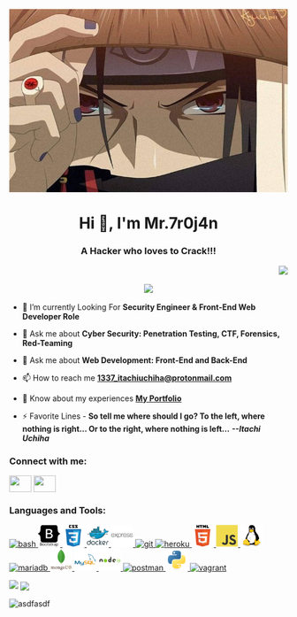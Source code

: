 <img align="center" src="Itachi.jpg"/>
<h1 align="center">Hi 👋, I'm Mr.7r0j4n</h1>
<h3 align="center">A Hacker who loves to Crack!!!</h3>

<p align="right"> <img src="https://visitor-badge.laobi.icu/badge?page_id=mr-7r0j4n" /> </p>

<p align="center"> <a href="https://github.com/ryo-ma/github-profile-trophy"><img src="https://github-profile-trophy.vercel.app/?username=Mr-7r0j4n&theme=dark_lover&column=4" /></a> </p>

- 🔭 I’m currently Looking For **Security Engineer & Front-End Web Developer Role**

<!-- - 🌱 I’m currently learning **fasdfasdf** -->

<!-- - 👯 I’m looking to collaborate on [asdfasdf](sadfasdfasd) -->

<!-- - 🤝 I’m looking for help with [asdfasdfas](asdfasdfsad) -->

<!-- - 👨‍💻 All of my projects are available at [asdfasdf](asdfasdf) -->

<!-- - 📝 I regularly write articles on [asdfasdf](asdfasdf) -->

- 💬 Ask me about **Cyber Security: Penetration Testing, CTF, Forensics, Red-Teaming**

- 💬 Ask me about **Web Development: Front-End and Back-End**

- 📫 How to reach me **1337_itachiuchiha@protonmail.com**

- 📄 Know about my experiences [**My Portfolio**](mr-trojan.cf)

- ⚡ Favorite Lines - **So tell me where should I go?  To the left, where nothing is right… Or to the right, where nothing is left…** ***--Itachi Uchiha***

<h3 align="left">Connect with me:</h3>
<p align="left">
<a href="https://twitter.com/Mr.7r0j4n" target="blank"><img align="center" src="https://raw.githubusercontent.com/rahuldkjain/github-profile-readme-generator/master/src/images/icons/Social/twitter.svg" height="30" width="40" /></a>
<a href="https://linkedin.com/in/bhanugoyal" target="blank"><img align="center" src="https://raw.githubusercontent.com/rahuldkjain/github-profile-readme-generator/master/src/images/icons/Social/linked-in-alt.svg" height="30" width="40" /></a>
<!-- <a href="https://medium.com/@sdfa" target="blank"><img align="center" src="https://raw.githubusercontent.com/rahuldkjain/github-profile-readme-generator/master/src/images/icons/Social/medium.svg" alt="@sdfa" height="30" width="40" /></a> -->
<!-- <a href="https://discord.gg/dfsdfasdfas" target="blank"><img align="center" src="https://raw.githubusercontent.com/rahuldkjain/github-profile-readme-generator/master/src/images/icons/Social/discord.svg" alt="dfsdfasdfas" height="30" width="40" /></a> -->

<h3 align="left">Languages and Tools:</h3>
<p align="left"> <a href="https://www.gnu.org/software/bash/" target="_blank" rel="noreferrer"> <img src="https://www.vectorlogo.zone/logos/gnu_bash/gnu_bash-icon.svg" alt="bash" width="40" height="40"/> </a> <a href="https://getbootstrap.com" target="_blank" rel="noreferrer"> <img src="https://raw.githubusercontent.com/devicons/devicon/master/icons/bootstrap/bootstrap-plain-wordmark.svg" alt="bootstrap" width="40" height="40"/> </a> <a href="https://www.w3schools.com/css/" target="_blank" rel="noreferrer"> <img src="https://raw.githubusercontent.com/devicons/devicon/master/icons/css3/css3-original-wordmark.svg" alt="css3" width="40" height="40"/> </a> <a href="https://www.docker.com/" target="_blank" rel="noreferrer"> <img src="https://raw.githubusercontent.com/devicons/devicon/master/icons/docker/docker-original-wordmark.svg" alt="docker" width="40" height="40"/> </a> <a href="https://expressjs.com" target="_blank" rel="noreferrer"> <img src="https://raw.githubusercontent.com/devicons/devicon/master/icons/express/express-original-wordmark.svg" alt="express" width="40" height="40"/> </a> <a href="https://git-scm.com/" target="_blank" rel="noreferrer"> <img src="https://www.vectorlogo.zone/logos/git-scm/git-scm-icon.svg" alt="git" width="40" height="40"/> </a> <a href="https://heroku.com" target="_blank" rel="noreferrer"> <img src="https://www.vectorlogo.zone/logos/heroku/heroku-icon.svg" alt="heroku" width="40" height="40"/> </a> <a href="https://www.w3.org/html/" target="_blank" rel="noreferrer"> <img src="https://raw.githubusercontent.com/devicons/devicon/master/icons/html5/html5-original-wordmark.svg" alt="html5" width="40" height="40"/> </a> <a href="https://developer.mozilla.org/en-US/docs/Web/JavaScript" target="_blank" rel="noreferrer"> <img src="https://raw.githubusercontent.com/devicons/devicon/master/icons/javascript/javascript-original.svg" alt="javascript" width="40" height="40"/> </a> <a href="https://www.linux.org/" target="_blank" rel="noreferrer"> <img src="https://raw.githubusercontent.com/devicons/devicon/master/icons/linux/linux-original.svg" alt="linux" width="40" height="40"/> </a> <a href="https://mariadb.org/" target="_blank" rel="noreferrer"> <img src="https://www.vectorlogo.zone/logos/mariadb/mariadb-icon.svg" alt="mariadb" width="40" height="40"/> </a> <a href="https://www.mongodb.com/" target="_blank" rel="noreferrer"> <img src="https://raw.githubusercontent.com/devicons/devicon/master/icons/mongodb/mongodb-original-wordmark.svg" alt="mongodb" width="40" height="40"/> </a> <a href="https://www.mysql.com/" target="_blank" rel="noreferrer"> <img src="https://raw.githubusercontent.com/devicons/devicon/master/icons/mysql/mysql-original-wordmark.svg" alt="mysql" width="40" height="40"/> </a> <a href="https://nodejs.org" target="_blank" rel="noreferrer"> <img src="https://raw.githubusercontent.com/devicons/devicon/master/icons/nodejs/nodejs-original-wordmark.svg" alt="nodejs" width="40" height="40"/> </a> <a href="https://postman.com" target="_blank" rel="noreferrer"> <img src="https://www.vectorlogo.zone/logos/getpostman/getpostman-icon.svg" alt="postman" width="40" height="40"/> </a> <a href="https://www.python.org" target="_blank" rel="noreferrer"> <img src="https://raw.githubusercontent.com/devicons/devicon/master/icons/python/python-original.svg" alt="python" width="40" height="40"/> </a> <a href="https://www.vagrantup.com/" target="_blank" rel="noreferrer"> <img src="https://www.vectorlogo.zone/logos/vagrantup/vagrantup-icon.svg" alt="vagrant" width="40" height="40"/> </a> </p>


<p><img align="left" src="https://github-readme-stats.vercel.app/api/top-langs?username=Mr-7r0j4n&show_icons=true&locale=en&layout=compact" /></p>

<p>&nbsp;<img align="center" src="https://github-readme-stats.vercel.app/api?username=Mr-7r0j4n&show_icons=true&locale=en" /></p>

<p><img align="center" src="https://github-readme-streak-stats.herokuapp.com/?user=Mr-7r0j4n&" alt="asdfasdf" /></p>

